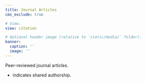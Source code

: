```yaml
---
title: Journal Articles
cms_exclude: true

# View.
view: citation

# Optional header image (relative to `static/media/` folder).
banner:
  caption: ''
  image: ''
---
```

Peer-reviewed journal articles.

* indicates shared authorship. 